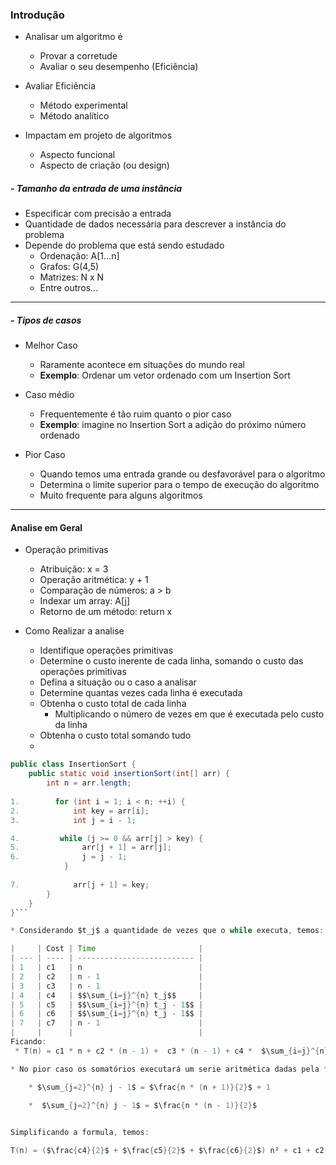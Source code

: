 
### **Introdução**

- Analisar um algoritmo é
	* Provar a corretude
	* Avaliar o seu desempenho (Eficiência)

- Avaliar Eficiência
	* Método experimental
	* Método analítico

- Impactam em projeto de algoritmos
	* Aspecto funcional
	* Aspecto de criação (ou design)
##### - Tamanho da entrada de uma instância
* Especificar com precisão a entrada
* Quantidade de dados necessária para descrever a instância do problema
* Depende do problema que está sendo estudado
	* Ordenação: A[1...n]
	* Grafos: G(4,5)
	* Matrizes: N x N
	* Entre outros...

---
##### **- Tipos de casos**

*  Melhor Caso
	* Raramente acontece em situações do mundo real
	* **Exemplo**: Ordenar um vetor ordenado com um Insertion Sort

* Caso médio
	* Frequentemente é tão ruim quanto o pior caso
	* **Exemplo**: imagine no Insertion Sort a adição do próximo número ordenado
	
* Pior Caso
	* Quando temos uma entrada grande ou desfavorável para o algoritmo
	* Determina o limite superior para o tempo de execução do algoritmo
	* Muito frequente para alguns algoritmos

---
#### **Analise em Geral**

* Operação primitivas
	* Atribuição: x = 3
	* Operação aritmética: y + 1
	* Comparação de números: a > b
	* Indexar um array: A[j]
	* Retorno de um método: return x

* Como Realizar a analise
	* Identifique operações primitivas
	* Determine o custo inerente de cada linha, somando o custo das operações primitivas
	* Defina a situação ou o caso a analisar
	* Determine quantas vezes cada linha é executada
	* Obtenha o custo total de cada linha
		* Multiplicando o número de vezes em que é executada pelo custo da linha
	* Obtenha o custo total somando tudo
	* 
```java 
public class InsertionSort {
    public static void insertionSort(int[] arr) {
        int n = arr.length;
        
1.        for (int i = 1; i < n; ++i) {
2.            int key = arr[i];
3.            int j = i - 1;

4.         while (j >= 0 && arr[j] > key) {
5.              arr[j + 1] = arr[j];
6.              j = j - 1;
            }
            
7.            arr[j + 1] = key;
        }
    }
}```

* Considerando $t_j$ a quantidade de vezes que o while executa, temos:

|     | Cost | Time                       |
| --- | ---- | -------------------------- |
| 1   | c1   | n                          |
| 2   | c2   | n - 1                      |
| 3   | c3   | n - 1                      |
| 4   | c4   | $$\sum_{i=j}^{n} t_j$$     |
| 5   | c5   | $$\sum_{i=j}^{n} t_j - 1$$ |
| 6   | c6   | $$\sum_{i=j}^{n} t_j - 1$$ |
| 7   | c7   | n - 1                      |
|     |      |                            |
Ficando: 
 * T(n) = c1 * n + c2 * (n - 1) +  c3 * (n - 1) + c4 *  $\sum_{i=j}^{n} t_j$  +  c5 * $\sum_{i=j}^{n} t_j - 1$ + c6 * $\sum_{i=j}^{n} t_j - 1$    c7 * (n - 1) 

* No pior caso os somatórios executará um serie aritmética dadas pela formulas

	* $\sum_{j=2}^{n} j - 1$ = $\frac{n * (n + 1)}{2}$ + 1
	
	*  $\sum_{j=2}^{n} j - 1$ = $\frac{n * (n - 1)}{2}$


Simplificando a formula, temos:

T(n) = ($\frac{c4}{2}$ + $\frac{c5}{2}$ + $\frac{c6}{2}$) n² + c1 + c2 + c3 + ($\frac{c4}{2}$ + $\frac{c5}{2}$ + $\frac{c6}{2}$) n



